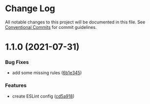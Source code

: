 # Change Log

All notable changes to this project will be documented in this file.
See [Conventional Commits](https://conventionalcommits.org) for commit guidelines.

# 1.1.0 (2021-07-31)


### Bug Fixes

* add some missing rules ([6b1e345](https://github.com/jayakornk/eslint-config-jka/commit/6b1e3452b8dbef246be0180e234e2896e8e1f48e))


### Features

* create ESLint config ([cd5a918](https://github.com/jayakornk/eslint-config-jka/commit/cd5a9184e8204728d6fd82f66f1dd2159aa0fc6e))

